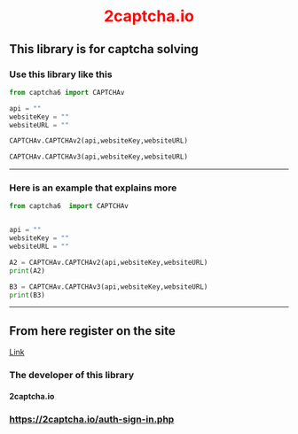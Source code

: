 
    
<h1 style="color:red; text-align: center;">2captcha.io</h1>

## This library is for captcha solving

### Use this library like this

```python 
from captcha6 import CAPTCHAv 

api = ""
websiteKey = ""
websiteURL = ""

CAPTCHAv.CAPTCHAv2(api,websiteKey,websiteURL)

CAPTCHAv.CAPTCHAv3(api,websiteKey,websiteURL)

```

---
### Here is an example that explains more

```python 
from captcha6  import CAPTCHAv 


api = ""
websiteKey = ""
websiteURL = ""

A2 = CAPTCHAv.CAPTCHAv2(api,websiteKey,websiteURL)
print(A2)

B3 = CAPTCHAv.CAPTCHAv3(api,websiteKey,websiteURL)
print(B3)
```


----
## From here register on the site
[Link](https://2captcha.io/auth-sign-in.php)

### The developer of this library
#### 2captcha.io
### https://2captcha.io/auth-sign-in.php


